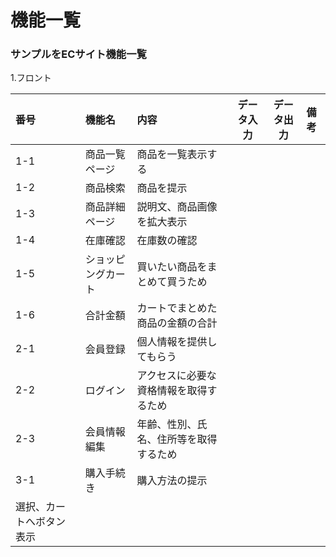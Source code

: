 # 機能一覧
### サンプルをECサイト機能一覧
1.フロント

|番号|機能名|内容|データ入力|データ出力|備考|
|:---|:---|:---|:---:|:----:|:---|
|1-1|商品一覧ページ|商品を一覧表示する||||
|1-2|商品検索|商品を提示||||
|1-3|商品詳細ページ|説明文、商品画像を拡大表示||||
|1-4|在庫確認|在庫数の確認||||
|1-5|ショッピングカート|買いたい商品をまとめて買うため||||
|1-6|合計金額|カートでまとめた商品の金額の合計||||
|2-1|会員登録|個人情報を提供してもらう||||
|2-2|ログイン|アクセスに必要な資格情報を取得するため||||
|2-3|会員情報編集|年齢、性別、氏名、住所等を取得するため||||
|3-1|購入手続き|購入方法の提示||||
選択、カートへボタン表示||||
